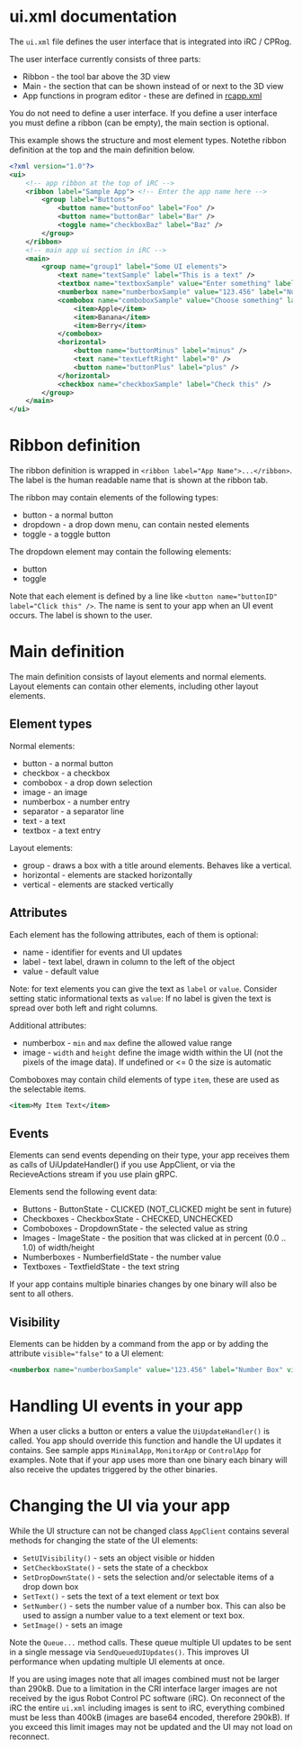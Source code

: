 # ui.xml documentation
The ```ui.xml``` file defines the user interface that is integrated into iRC / CPRog.

The user interface currently consists of three parts:
* Ribbon - the tool bar above the 3D view
* Main - the section that can be shown instead of or next to the 3D view
* App functions in program editor - these are defined in [rcapp.xml](rcapp.xml.md)

You do not need to define a user interface. If you define a user interface you must define a ribbon (can be empty), the main section is optional.

This example shows the structure and most element types. Notethe ribbon definition at the top and the main definition below.
```xml
<?xml version="1.0"?>
<ui>
	<!-- app ribbon at the top of iRC -->
	<ribbon label="Sample App"> <!-- Enter the app name here -->
		<group label="Buttons">
			<button name="buttonFoo" label="Foo" />
			<button name="buttonBar" label="Bar" />
			<toggle name="checkboxBaz" label="Baz" />
		</group>
	</ribbon>
	<!-- main app ui section in iRC -->
	<main>
		<group name="group1" label="Some UI elements">
			<text name="textSample" label="This is a text" />
			<textbox name="textboxSample" value="Enter something" label="Text Box" />
			<numberbox name="numberboxSample" value="123.456" label="Number Box" />
			<combobox name="comboboxSample" value="Choose something" label="Algorithm">
				<item>Apple</item>
				<item>Banana</item>
				<item>Berry</item>
			</combobox>
			<horizontal>
				<button name="buttonMinus" label="minus" />
				<text name="textLeftRight" label="0" />
				<button name="buttonPlus" label="plus" />
			</horizontal>
			<checkbox name="checkboxSample" label="Check this" />
		</group>
	</main>
</ui>
```

# Ribbon definition
The ribbon definition is wrapped in ```<ribbon label="App Name">...</ribbon>```. The label is the human readable name that is shown at the ribbon tab.

The ribbon may contain elements of the following types:
* button - a normal button
* dropdown - a drop down menu, can contain nested elements
* toggle - a toggle button

The dropdown element may contain the following elements:
* button
* toggle

Note that each element is defined by a line like ```<button name="buttonID" label="Click this" />```. The name is sent to your app when an UI event occurs. The label is shown to the user.

# Main definition
The main definition consists of layout elements and normal elements. Layout elements can contain other elements, including other layout elements.

## Element types
Normal elements:
* button - a normal button
* checkbox - a checkbox
* combobox - a drop down selection
* image - an image
* numberbox - a number entry
* separator - a separator line
* text - a text
* textbox - a text entry

Layout elements:
* group - draws a box with a title around elements. Behaves like a vertical.
* horizontal - elements are stacked horizontally
* vertical - elements are stacked vertically

## Attributes
Each element has the following attributes, each of them is optional:
* name - identifier for events and UI updates
* label - text label, drawn in column to the left of the object
* value - default value

Note: for text elements you can give the text as ```label``` or ```value```. Consider setting static informational texts as ```value```: If no label is given the text is spread over both left and right columns.

Additional attributes:
* numberbox - ```min``` and ```max``` define the allowed value range
* image - ```width``` and ```height``` define the image width within the UI (not the pixels of the image data). If undefined or <= 0 the size is automatic

Comboboxes may contain child elements of type ```item```, these are used as the selectable items.
```xml
<item>My Item Text</item>
```

## Events
Elements can send events depending on their type, your app receives them as calls of UiUpdateHandler() if you use AppClient, or via the RecieveActions stream if you use plain gRPC.

Elements send the following event data:
* Buttons - ButtonState - CLICKED (NOT_CLICKED might be sent in future)
* Checkboxes - CheckboxState - CHECKED, UNCHECKED
* Comboboxes - DropdownState - the selected value as string
* Images - ImageState - the position that was clicked at in percent (0.0 .. 1.0) of width/height
* Numberboxes - NumberfieldState - the number value
* Textboxes - TextfieldState - the text string

If your app contains multiple binaries changes by one binary will also be sent to all others.

## Visibility
Elements can be hidden by a command from the app or by adding the attribute ```visible="false"``` to a UI element:
```xml
<numberbox name="numberboxSample" value="123.456" label="Number Box" visible="false" />
```

# Handling UI events in your app
When a user clicks a button or enters a value the ```UiUpdateHandler()``` is called. You app should override this function and handle the UI updates it contains. See sample apps ```MinimalApp```, ```MonitorApp``` or ```ControlApp``` for examples. Note that if your app uses more than one binary each binary will also receive the updates triggered by the other binaries.

# Changing the UI via your app
While the UI structure can not be changed class ```AppClient``` contains several methods for changing the state of the UI elements:
* ```SetUIVisibility()``` - sets an object visible or hidden
* ```SetCheckboxState()``` - sets the state of a checkbox
* ```SetDropDownState()``` - sets the selection and/or selectable items of a drop down box
* ```SetText()``` - sets the text of a text element or text box
* ```SetNumber()``` - sets the number value of a number box. This can also be used to assign a number value to a text element or text box.
* ```SetImage()``` - sets an image

Note the ```Queue...``` method calls. These queue multiple UI updates to be sent in a single message via ```SendQueuedUIUpdates()```. This improves UI performance when updating multiple UI elements at once.

If you are using images note that all images combined must not be larger than 290kB. Due to a limitation in the CRI interface larger images are not received by the igus Robot Control PC software (iRC). On reconnect of the iRC the entire ```ui.xml``` including images is sent to iRC, everything combined must be less than 400kB (images are base64 encoded, therefore 290kB). If you exceed this limit images may not be updated and the UI may not load on reconnect.